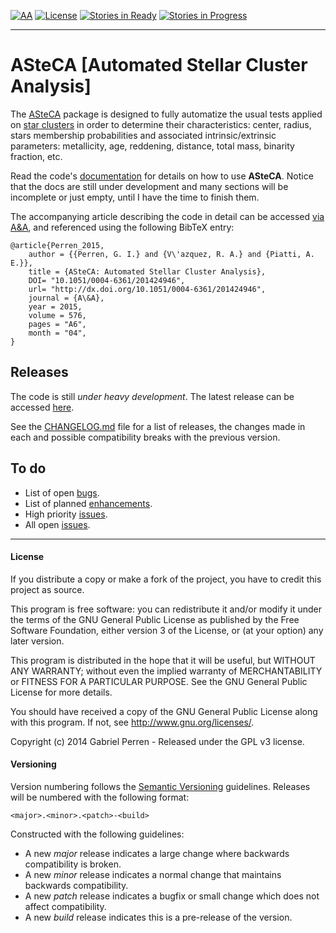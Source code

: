 [![AA](https://goo.gl/YT7as5)][20]
[![License](http://goo.gl/38AkxE)][21]
[![Stories in Ready](https://goo.gl/Jg3mg0)][22]
[![Stories in Progress](https://goo.gl/XeAMah)][22]
________________________________________________________________________________


# ASteCA [Automated Stellar Cluster Analysis]

The [ASteCA][1] package is designed to fully automatize the usual tests
applied on [star clusters][2] in order to determine their characteristics:
center, radius, stars membership probabilities and associated
intrinsic/extrinsic parameters: metallicity, age, reddening, distance, total
mass, binarity fraction, etc.</p>

Read the code's [documentation][3] for details on how to use **ASteCA**.
Notice that the docs are still under development and many sections will be
incomplete or just empty, until I have the time to finish them.

The accompanying article describing the code in detail can be accessed
[via A&A][4], and referenced using the following BibTeX entry:

````
@article{Perren_2015,
    author = {{Perren, G. I.} and {V\'azquez, R. A.} and {Piatti, A. E.}},
    title = {ASteCA: Automated Stellar Cluster Analysis},
    DOI= "10.1051/0004-6361/201424946",
    url= "http://dx.doi.org/10.1051/0004-6361/201424946",
    journal = {A\&A},
    year = 2015,
    volume = 576,
    pages = "A6",
    month = "04",
}
````

## Releases

The code is still *under heavy development*. The latest release can be
accessed [here][5].

See the [CHANGELOG.md][6] file for a list of releases, the changes made in
each and possible compatibility breaks with the previous version.

## To do

* List of open [bugs][7].
* List of planned [enhancements][8].
* High priority [issues][9].
* All open [issues][10].

________________________________________________________________________________
[1]: http://asteca.github.io
[2]: https://en.wikipedia.org/wiki/Star_cluster
[3]: http://asteca.rtfd.org/
[4]: http://www.aanda.org/articles/aa/abs/2015/04/aa24946-14/aa24946-14.html
[5]: https://github.com/asteca/asteca/releases/latest
[6]: https://github.com/asteca/asteca/blob/active/CHANGELOG.md
[7]: https://github.com/asteca/asteca/issues?q=is%3Aopen+is%3Aissue+label%3Abug
[8]: https://github.com/asteca/asteca/issues?q=is%3Aopen+is%3Aissue+label%3Aenhancement
[9]: https://github.com/asteca/asteca/issues?q=is%3Aopen+is%3Aissue+label%3Ap%3Ahigh
[10]: https://github.com/asteca/asteca/issues


#### License

If you distribute a copy or make a fork of the project, you have to credit
this project as source.

This program is free software: you can redistribute it and/or modify it under
the terms of the GNU General Public License as published by the Free Software
Foundation, either version 3 of the License, or (at your option) any later
version.

This program is distributed in the hope that it will be useful, but WITHOUT
ANY WARRANTY; without even the implied warranty of MERCHANTABILITY or FITNESS
FOR A PARTICULAR PURPOSE. See the GNU General Public License for more details.

You should have received a copy of the GNU General Public License along with
this program. If not, see http://www.gnu.org/licenses/.

Copyright (c) 2014 Gabriel Perren - Released under the GPL v3 license.

#### Versioning

Version numbering follows the [Semantic Versioning][19] guidelines. Releases
will be numbered
with the following format:

`<major>.<minor>.<patch>-<build>`

Constructed with the following guidelines:

* A new *major* release indicates a large change where backwards compatibility
  is broken.
* A new *minor* release indicates a normal change that maintains backwards
  compatibility.
* A new *patch* release indicates a bugfix or small change which does not
  affect compatibility.
* A new *build* release indicates this is a pre-release of the version.

[19]: http://semver.org/
[20]: http://www.aanda.org/articles/aa/abs/2015/04/aa24946-14/aa24946-14.html
[21]: http://www.gnu.org/licenses/gpl-3.0.en.html
[22]: http://waffle.io/asteca/asteca
